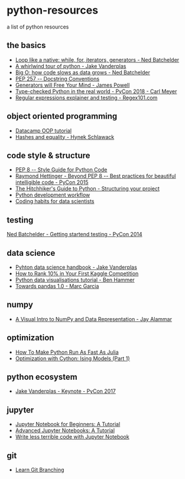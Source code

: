 # python-resources
a list of python resources

## the basics

* [Loop like a native: while, for, iterators, generators - Ned Batchelder](https://youtu.be/EnSu9hHGq5o)
* [A whirlwind tour of python - Jake Vanderplas](https://github.com/jakevdp/WhirlwindTourOfPython/blob/master/Index.ipynb)
* [Big O: how code slows as data grows - Ned Batchelder](https://youtu.be/duvZ-2UK0fc)
* [PEP 257 -- Docstring Conventions](https://www.python.org/dev/peps/pep-0257/)
* [Generators will Free Your Mind - James Powell](https://www.youtube.com/watch?v=RdhoN4VVqq8)
* [Type-checked Python in the real world - PyCon 2018 - Carl Meyer](https://www.youtube.com/watch?v=pMgmKJyWKn8)
* [Regular expressions explainer and testing - Regex101.com](https://www.regex101.com)


## object oriented programming
* [Datacamp OOP tutorial](https://www.datacamp.com/community/tutorials/python-oop-tutorial)
* [Hashes and equality - Hynek Schlawack](https://hynek.me/articles/hashes-and-equality/)

## code style & structure

* [PEP 8 -- Style Guide for Python Code](https://www.python.org/dev/peps/pep-0008/)  
* [Raymond Hettinger - Beyond PEP 8 -- Best practices for beautiful intelligible code - PyCon 2015](https://youtu.be/wf-BqAjZb8M)
* [The Hitchhiker's Guide to Python - Structuring your project](https://docs.python-guide.org/writing/structure/)
* [Python development workflow](https://stackoverflow.com/questions/19876993/python-module-import-relative-paths-issue/19877478#19877478) 
* [Coding habits for data scientists](https://www.thoughtworks.com/insights/blog/coding-habits-data-scientists)

## testing

[Ned Batchelder - Getting startend testing - PyCon 2014](https://youtu.be/FxSsnHeWQBY)

## data science

* [Pyhton data science handbook - Jake Vanderplas](https://jakevdp.github.io/PythonDataScienceHandbook/)
* [How to Rank 10% in Your First Kaggle Competition](https://dnc1994.com/2016/05/rank-10-percent-in-first-kaggle-competition-en/)
* [Python data visualisations tutorial - Ben Hammer](https://www.kaggle.com/benhamner/python-data-visualizations) 
* [Towards pandas 1.0 - Marc Garcia](https://youtu.be/hK6o_TDXXN8)

## numpy
* [A Visual Intro to NumPy and Data Representation - 
Jay Alammar](https://jalammar.github.io/visual-numpy/)

## optimization

* [How To Make Python Run As Fast As Julia ](https://www.ibm.com/developerworks/community/blogs/jfp/entry/Python_Meets_Julia_Micro_Performance?lang=en)  
* [Optimization with Cython: Ising Models (Part 1)](https://youtu.be/rN7g4gzO2sk)

## python ecosystem

* [Jake Vanderplas - Keynote - PyCon 2017](https://youtu.be/ZyjCqQEUa8o)

## jupyter
* [Jupyter Notebook for Beginners: A Tutorial](https://www.dataquest.io/blog/jupyter-notebook-tutorial/)
* [Advanced Jupyter Notebooks: A Tutorial](https://www.dataquest.io/blog/advanced-jupyter-notebooks-tutorial/)
* [Write less terrible code with Jupyter Notebook](https://blog.godatadriven.com/write-less-terrible-notebook-code)

## git

* [Learn Git Branching](https://learngitbranching.js.org/)

